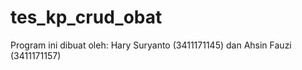 # tes_kp_crud_obat
Program ini dibuat oleh: Hary Suryanto (3411171145) dan Ahsin Fauzi (3411171157)
